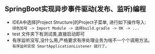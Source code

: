  SpringBoot实现异步事件驱动(发布、监听)编程
---  
  
* IDEA中选择[Project Structure]的Project子菜单, 进行如下操作导入:    
     `绿色加号 -> Import Module -> 选择build.gradle -> OK -> ... `
* test 文件夹下有测试类,直接启动即可
* 有序监听没写,没什么用,严格要求有序处理业务为啥不一个个调用方法。  
    `有序监听实现 SmartApplicationListener 就行了。`
 